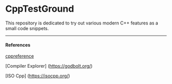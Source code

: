 # CppTestGround
This repository is dedicated to try out various modern C++ features as a small code snippets.

-------------------
#### References
[cppreference](https://en.cppreference.com/w/)

[Compiler Explorer] (https://godbolt.org/)

[ISO Cpp] (https://isocpp.org/)